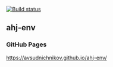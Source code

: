 [![Build status](https://ci.appveyor.com/api/projects/status/bhf9682rq7cpcwaj?svg=true)](https://ci.appveyor.com/project/avsudnichnikov/ahj-env)
## ahj-env
### GitHub Pages
https://avsudnichnikov.github.io/ahj-env/
